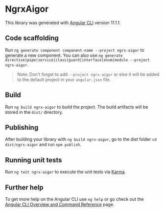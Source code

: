 # NgrxAigor

This library was generated with [Angular CLI](https://github.com/angular/angular-cli) version 11.1.1.

## Code scaffolding

Run `ng generate component component-name --project ngrx-aigor` to generate a new component. You can also use `ng generate directive|pipe|service|class|guard|interface|enum|module --project ngrx-aigor`.
> Note: Don't forget to add `--project ngrx-aigor` or else it will be added to the default project in your `angular.json` file. 

## Build

Run `ng build ngrx-aigor` to build the project. The build artifacts will be stored in the `dist/` directory.

## Publishing

After building your library with `ng build ngrx-aigor`, go to the dist folder `cd dist/ngrx-aigor` and run `npm publish`.

## Running unit tests

Run `ng test ngrx-aigor` to execute the unit tests via [Karma](https://karma-runner.github.io).

## Further help

To get more help on the Angular CLI use `ng help` or go check out the [Angular CLI Overview and Command Reference](https://angular.io/cli) page.
